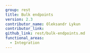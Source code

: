 ```yaml
---
group: rest
title: Bulk endpoints
version: 2.3
contributor_name: Oleksandr Lykun
contributor_link:
github_link: rest/bulk-endpoints.md
functional_areas:
  - Integration
---
```


